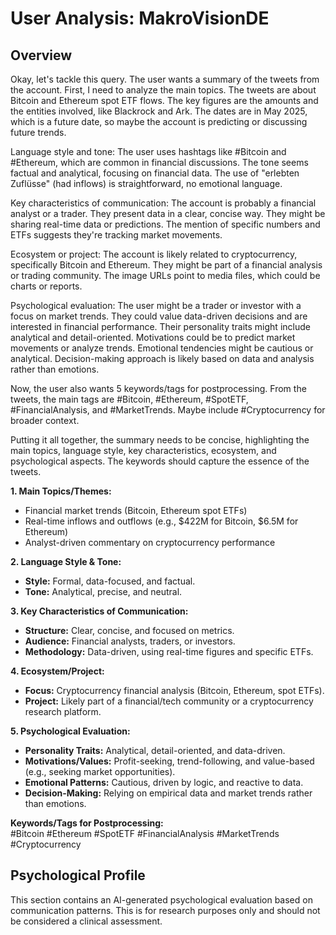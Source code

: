 # User Analysis: MakroVisionDE

## Overview

<think>
Okay, let's tackle this query. The user wants a summary of the tweets from the account. First, I need to analyze the main topics. The tweets are about Bitcoin and Ethereum spot ETF flows. The key figures are the amounts and the entities involved, like Blackrock and Ark. The dates are in May 2025, which is a future date, so maybe the account is predicting or discussing future trends.

Language style and tone: The user uses hashtags like #Bitcoin and #Ethereum, which are common in financial discussions. The tone seems factual and analytical, focusing on financial data. The use of "erlebten Zuflüsse" (had inflows) is straightforward, no emotional language.

Key characteristics of communication: The account is probably a financial analyst or a trader. They present data in a clear, concise way. They might be sharing real-time data or predictions. The mention of specific numbers and ETFs suggests they're tracking market movements.

Ecosystem or project: The account is likely related to cryptocurrency, specifically Bitcoin and Ethereum. They might be part of a financial analysis or trading community. The image URLs point to media files, which could be charts or reports.

Psychological evaluation: The user might be a trader or investor with a focus on market trends. They could value data-driven decisions and are interested in financial performance. Their personality traits might include analytical and detail-oriented. Motivations could be to predict market movements or analyze trends. Emotional tendencies might be cautious or analytical. Decision-making approach is likely based on data and analysis rather than emotions.

Now, the user also wants 5 keywords/tags for postprocessing. From the tweets, the main tags are #Bitcoin, #Ethereum, #SpotETF, #FinancialAnalysis, and #MarketTrends. Maybe include #Cryptocurrency for broader context.

Putting it all together, the summary needs to be concise, highlighting the main topics, language style, key characteristics, ecosystem, and psychological aspects. The keywords should capture the essence of the tweets.
</think>

**1. Main Topics/Themes:**  
- Financial market trends (Bitcoin, Ethereum spot ETFs)  
- Real-time inflows and outflows (e.g., $422M for Bitcoin, $6.5M for Ethereum)  
- Analyst-driven commentary on cryptocurrency performance  

**2. Language Style & Tone:**  
- **Style:** Formal, data-focused, and factual.  
- **Tone:** Analytical, precise, and neutral.  

**3. Key Characteristics of Communication:**  
- **Structure:** Clear, concise, and focused on metrics.  
- **Audience:** Financial analysts, traders, or investors.  
- **Methodology:** Data-driven, using real-time figures and specific ETFs.  

**4. Ecosystem/Project:**  
- **Focus:** Cryptocurrency financial analysis (Bitcoin, Ethereum, spot ETFs).  
- **Project:** Likely part of a financial/tech community or a cryptocurrency research platform.  

**5. Psychological Evaluation:**  
- **Personality Traits:** Analytical, detail-oriented, and data-driven.  
- **Motivations/Values:** Profit-seeking, trend-following, and value-based (e.g., seeking market opportunities).  
- **Emotional Patterns:** Cautious, driven by logic, and reactive to data.  
- **Decision-Making:** Relying on empirical data and market trends rather than emotions.  

**Keywords/Tags for Postprocessing:**  
#Bitcoin #Ethereum #SpotETF #FinancialAnalysis #MarketTrends #Cryptocurrency

## Psychological Profile

This section contains an AI-generated psychological evaluation based on communication patterns. This is for research purposes only and should not be considered a clinical assessment.